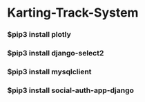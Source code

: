 # Karting-Track-System

### $pip3 install plotly
### $pip3 install django-select2
### $pip3 install mysqlclient
### $pip3 install social-auth-app-django
